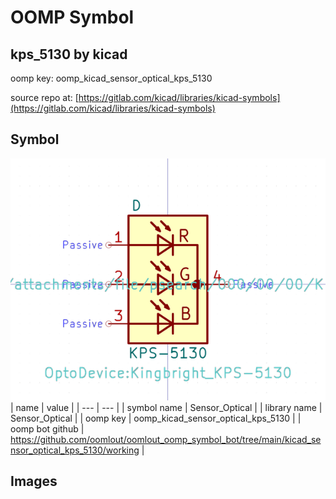 # OOMP Symbol  
## kps_5130  by kicad  
  
oomp key: oomp_kicad_sensor_optical_kps_5130  
  
source repo at: [https://gitlab.com/kicad/libraries/kicad-symbols](https://gitlab.com/kicad/libraries/kicad-symbols)  
## Symbol  
  
[![working.png](working_600.png)](working.png)  
| name | value | 
| --- | --- | 
| symbol name | Sensor_Optical | 
| library name | Sensor_Optical | 
| oomp key | oomp_kicad_sensor_optical_kps_5130 | 
| oomp bot github | https://github.com/oomlout/oomlout_oomp_symbol_bot/tree/main/kicad_sensor_optical_kps_5130/working | 
## Images  
